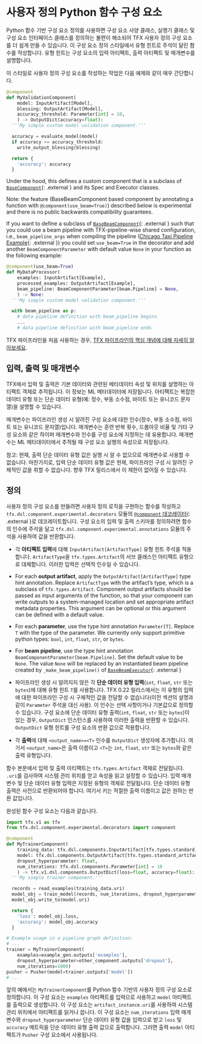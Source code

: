# 사용자 정의 Python 함수 구성 요소

Python 함수 기반 구성 요소 정의를 사용하면 구성 요소 사양 클래스, 실행기 클래스 및 구성 요소 인터페이스 클래스를 정의하는 불편이 해소되어 TFX 사용자 정의 구성 요소를 더 쉽게 만들 수 있습니다. 이 구성 요소 정의 스타일에서 유형 힌트로 주석이 달린 함수를 작성합니다. 유형 힌트는 구성 요소의 입력 아티팩트, 출력 아티팩트 및 매개변수를 설명합니다.

이 스타일로 사용자 정의 구성 요소를 작성하는 작업은 다음 예제와 같이 매우 간단합니다.

```python
@component
def MyValidationComponent(
    model: InputArtifact[Model],
    blessing: OutputArtifact[Model],
    accuracy_threshold: Parameter[int] = 10,
    ) -> OutputDict(accuracy=float):
  '''My simple custom model validation component.'''

  accuracy = evaluate_model(model)
  if accuracy >= accuracy_threshold:
    write_output_blessing(blessing)

  return {
    'accuracy': accuracy
  }
```

Under the hood, this defines a custom component that is a subclass of [`BaseComponent`](https://github.com/tensorflow/tfx/blob/master/tfx/dsl/components/base/base_component.py){: .external } and its Spec and Executor classes.

Note: the feature (BaseBeamComponent based component by annotating a function with `@component(use_beam=True)`) described below is experimental and there is no public backwards compatibility guarantees.

If you want to define a subclass of [`BaseBeamComponent`](https://github.com/tensorflow/tfx/blob/master/tfx/dsl/components/base/base_beam_component.py){: .external } such that you could use a beam pipeline with TFX-pipeline-wise shared configuration, i.e., `beam_pipeline_args` when compiling the pipeline ([Chicago Taxi Pipeline Example](https://github.com/tensorflow/tfx/blob/master/tfx/examples/chicago_taxi_pipeline/taxi_pipeline_simple.py#L192){: .external }) you could set `use_beam=True` in the decorator and add another `BeamComponentParameter` with default value `None` in your function as the following example:

```python
@component(use_beam=True)
def MyDataProcessor(
    examples: InputArtifact[Example],
    processed_examples: OutputArtifact[Example],
    beam_pipeline: BeamComponentParameter[beam.Pipeline] = None,
    ) -> None:
  '''My simple custom model validation component.'''

  with beam_pipeline as p:
    # data pipeline definition with beam_pipeline begins
    ...
    # data pipeline definition with beam_pipeline ends
```

TFX 파이프라인을 처음 사용하는 경우, [TFX 파이프라인의 핵심 개념에 대해 자세히 알아보세요](understanding_tfx_pipelines).

## 입력, 출력 및 매개변수

TFX에서 입력 및 출력은 기본 데이터와 관련된 메타데이터 속성 및 위치를 설명하는 아티팩트 객체로 추적됩니다. 이 정보는 ML 메타데이터에 저장됩니다. 아티팩트는 복잡한 데이터 유형 또는 단순 데이터 유형(예: 정수, 부동 소수점, 바이트 또는 유니코드 문자열)을 설명할 수 있습니다.

매개변수는 파이프라인 생성 시 알려진 구성 요소에 대한 인수(정수, 부동 소수점, 바이트 또는 유니코드 문자열)입니다. 매개변수는 훈련 반복 횟수, 드롭아웃 비율 및 기타 구성 요소와 같은 하이퍼 매개변수와 인수를 구성 요소에 지정하는 데 유용합니다. 매개변수는 ML 메타데이터에서 추적될 때 구성 요소 실행의 속성으로 저장됩니다.

참고: 현재, 출력 단순 데이터 유형 값은 실행 시 알 수 없으므로 매개변수로 사용할 수 없습니다. 마찬가지로, 입력 단순 데이터 유형 값은 현재, 파이프라인 구성 시 알려진 구체적인 값을 취할 수 없습니다. 향후 TFX 릴리스에서 이 제한이 없어질 수 있습니다.

## 정의

사용자 정의 구성 요소를 만들려면 사용자 정의 로직을 구현하는 함수를 작성하고 `tfx.dsl.component.experimental.decorators` 모듈의 [`@component` 데코레이터](https://github.com/tensorflow/tfx/blob/master/tfx/dsl/component/experimental/decorators.py){: .external }로 데코레이트합니다. 구성 요소의 입력 및 출력 스키마를 정의하려면 함수의 인수에 주석을 달고 `tfx.dsl.component.experimental.annotations` 모듈의 주석을 사용하여 값을 반환합니다.

- 각 **아티팩트 입력**에 대해 `InputArtifact[ArtifactType]` 유형 힌트 주석을 적용합니다. `ArtifactType`을 `tfx.types.Artifact`의 서브 클래스인 아티팩트 유형으로 대체합니다. 이러한 입력은 선택적 인수일 수 있습니다.

- For each **output artifact**, apply the `OutputArtifact[ArtifactType]` type hint annotation. Replace `ArtifactType` with the artifact’s type, which is a subclass of `tfx.types.Artifact`. Component output artifacts should be passed as input arguments of the function, so that your component can write outputs to a system-managed location and set appropriate artifact metadata properties. This argument can be optional or this argument can be defined with a default value.

- For each **parameter**, use the type hint annotation `Parameter[T]`. Replace `T` with the type of the parameter. We currently only support primitive python types: `bool`, `int`, `float`, `str`, or `bytes`.

- For **beam pipeline**, use the type hint annotation `BeamComponentParameter[beam.Pipeline]`. Set the default value to be `None`. The value `None` will be replaced by an instantiated beam pipeline created by `_make_beam_pipeline()` of [`BaseBeamExecutor`](https://github.com/tensorflow/tfx/blob/master/tfx/dsl/components/base/base_beam_executor.py){: .external }

- 파이프라인 생성 시 알려지지 않은 각 **단순 데이터 유형 입력**(`int`, `float`, `str` 또는 `bytes`)에 대해 유형 힌트 `T`를 사용합니다. TFX 0.22 릴리스에서는 이 유형의 입력에 대한 파이프라인 구성 시 구체적인 값을 전달할 수 없습니다(이전 섹션의 설명과 같이 `Parameter` 주석을 대신 사용). 이 인수는 선택 사항이거나 기본값으로 정의할 수 있습니다. 구성 요소에 단순 데이터 유형 출력(`int`, `float`, `str` 또는 `bytes`)이 있는 경우, `OutputDict` 인스턴스를 사용하여 이러한 출력을 반환할 수 있습니다. `OutputDict` 유형 힌트를 구성 요소의 반환 값으로 적용합니다.

- 각 **출력**에 대해 `<output_name>=<T>` 인수를 `OutputDict` 생성자에 추가합니다. 여기서 `<output_name>`은 출력 이름이고 `<T>`는 `int`, `float`, `str` 또는 `bytes`와 같은 출력 유형입니다.

함수 본문에서 입력 및 출력 아티팩트는 `tfx.types.Artifact` 객체로 전달됩니다. `.uri`를 검사하여 시스템 관리 위치를 얻고 속성을 읽고 설정할 수 있습니다. 입력 매개변수 및 단순 데이터 유형 입력은 지정된 유형의 객체로 전달됩니다. 단순 데이터 유형 출력은 사전으로 반환되어야 합니다. 여기서 키는 적절한 출력 이름이고 값은 원하는 반환 값입니다.

완성된 함수 구성 요소는 다음과 같습니다.

```python
import tfx.v1 as tfx
from tfx.dsl.component.experimental.decorators import component

@component
def MyTrainerComponent(
    training_data: tfx.dsl.components.InputArtifact[tfx.types.standard_artifacts.Examples],
    model: tfx.dsl.components.OutputArtifact[tfx.types.standard_artifacts.Model],
    dropout_hyperparameter: float,
    num_iterations: tfx.dsl.components.Parameter[int] = 10
    ) -> tfx.v1.dsl.components.OutputDict(loss=float, accuracy=float):
  '''My simple trainer component.'''

  records = read_examples(training_data.uri)
  model_obj = train_model(records, num_iterations, dropout_hyperparameter)
  model_obj.write_to(model.uri)

  return {
    'loss': model_obj.loss,
    'accuracy': model_obj.accuracy
  }

# Example usage in a pipeline graph definition:
# ...
trainer = MyTrainerComponent(
    examples=example_gen.outputs['examples'],
    dropout_hyperparameter=other_component.outputs['dropout'],
    num_iterations=1000)
pusher = Pusher(model=trainer.outputs['model'])
# ...
```

앞의 예에서는 `MyTrainerComponent`를 Python 함수 기반의 사용자 정의 구성 요소로 정의합니다. 이 구성 요소는 `examples` 아티팩트를 입력으로 사용하고 `model` 아티팩트를 출력으로 생성합니다. 이 구성 요소는 `artifact_instance.uri`를 사용하여 시스템 관리 위치에서 아티팩트를 읽거나 씁니다. 이 구성 요소는 `num_iterations` 입력 매개변수와 `dropout_hyperparameter` 단순 데이터 유형 값을 입력으로 받고 `loss` 및 `accuracy` 메트릭을 단순 데이터 유형 출력 값으로 출력합니다. 그러면 출력 `model` 아티팩트가 `Pusher` 구성 요소에서 사용됩니다.
